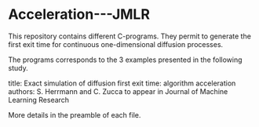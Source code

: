 # Acceleration---JMLR
This repository contains different C-programs. They permit to generate the first exit time for continuous one-dimensional diffusion processes. 

The programs corresponds to the 3 examples presented in the following study.

title: Exact simulation of diffusion first exit time: algorithm acceleration
authors: S. Herrmann and C. Zucca
to appear in Journal of Machine Learning Research

More details in the preamble of each file.